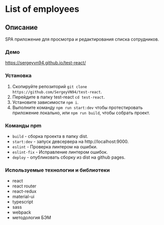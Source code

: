 # List of employees

## Описание
SPA приложение для просмотра и редактирования списка сотрудников.

### Демо
https://sergeyvn94.github.io/test-react/ 

### Установка
1) Скопируйте репозиторий `git clone https://github.com/SergeyVN94/test-react`.
2) Перейдите в папку test-react `cd test-react`.
3) Установите зависимости `npm i`.
4) Выполните команду `npm run start:dev` чтобы протестировать приложение локально, или `npm run build`, чтобы собрать проект.

### Команды npm
* `build` - сборка проекта в папку dist.
* `start:dev` - запуск девсервера на http://localhost:9000.
* `eslint` - Проверка линтером на ошибки.
* `eslint-fix` - Исправление линтером ошибок.
* `deploy` - опубликовать сборку из dist на github pages.

### Используемые технологии и библиотеки
* react
* react router
* react-redux
* material-ui
* typescript
* sass
* webpack
* методология БЭМ
